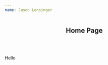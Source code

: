 ```yaml
---
name: Jason Lonsinger
---
```


<center>

## Home Page

<v-divider></v-divider>
<br></br>

</center>

<p>

Hello

</p>